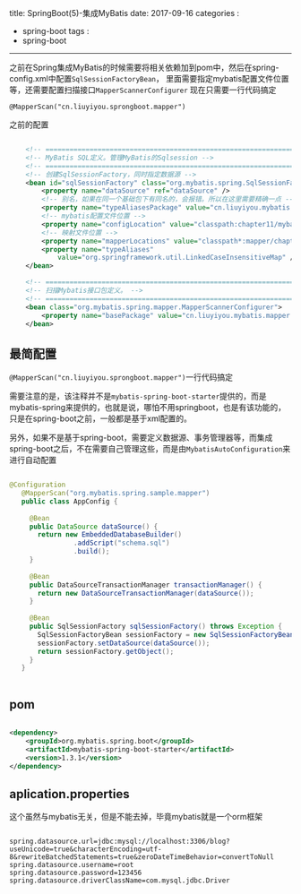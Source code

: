 title: SpringBoot(5)-集成MyBatis
date: 2017-09-16
categories : 
  - spring-boot
tags : 
  - spring-boot
---



之前在Spring集成MyBatis的时候需要将相关依赖加到pom中，然后在spring-config.xml中配置``SqlSessionFactoryBean``， 里面需要指定mybatis配置文件位置等，还需要配置扫描接口``MapperScannerConfigurer``
现在只需要一行代码搞定

``@MapperScan("cn.liuyiyou.sprongboot.mapper")``


之前的配置

```xml

    <!-- ======================================================================== -->
    <!-- MyBatis SQL定义。管理MyBatis的Sqlsession -->
    <!-- ======================================================================== -->
    <!-- 创建SqlSessionFactory，同时指定数据源 -->
    <bean id="sqlSessionFactory" class="org.mybatis.spring.SqlSessionFactoryBean">
        <property name="dataSource" ref="dataSource" />
        <!-- 别名，如果在同一个基础包下有同名的，会报错。所以在这里需要精确一点 -->
        <property name="typeAliasesPackage" value="cn.liuyiyou.mybatis.domain.chapter11" />
        <!-- mybatis配置文件位置 -->
        <property name="configLocation" value="classpath:chapter11/mybatis-config.xml" />
        <!-- 映射文件位置 -->
        <property name="mapperLocations" value="classpath*:mapper/chapter11/**/*.xml" />
        <property name="typeAliases"
            value="org.springframework.util.LinkedCaseInsensitiveMap" />
    </bean>

    <!-- ======================================================================== -->
    <!-- 扫描Mybatis接口包定义。 -->
    <!-- ======================================================================== -->
    <bean class="org.mybatis.spring.mapper.MapperScannerConfigurer">
        <property name="basePackage" value="cn.liuyiyou.mybatis.mapper.chapter11" />
    </bean>

```



## 最简配置

``@MapperScan("cn.liuyiyou.sprongboot.mapper")``一行代码搞定

需要注意的是，该注释并不是``mybatis-spring-boot-starter``提供的，而是mybatis-spring来提供的，也就是说，哪怕不用springboot，也是有该功能的，只是在spring-boot之前，一般都是基于xml配置的。

另外，如果不是基于spring-boot，需要定义数据源、事务管理器等，而集成spring-boot之后，不在需要自己管理这些，而是由``MybatisAutoConfiguration``来进行自动配置


```java

@Configuration
   @MapperScan("org.mybatis.spring.sample.mapper")
   public class AppConfig {
  
     @Bean
     public DataSource dataSource() {
       return new EmbeddedDatabaseBuilder()
                .addScript("schema.sql")
                .build();
     }
  
     @Bean
     public DataSourceTransactionManager transactionManager() {
       return new DataSourceTransactionManager(dataSource());
     }
  
     @Bean
     public SqlSessionFactory sqlSessionFactory() throws Exception {
       SqlSessionFactoryBean sessionFactory = new SqlSessionFactoryBean();
       sessionFactory.setDataSource(dataSource());
       return sessionFactory.getObject();
     }
   }
   

```   

## pom


```xml

<dependency>
    <groupId>org.mybatis.spring.boot</groupId>
    <artifactId>mybatis-spring-boot-starter</artifactId>
    <version>1.3.1</version>
</dependency>

```


## aplication.properties

这个虽然与mybatis无关，但是不能去掉，毕竟mybatis就是一个orm框架

```properties

spring.datasource.url=jdbc:mysql://localhost:3306/blog?useUnicode=true&characterEncoding=utf-8&rewriteBatchedStatements=true&zeroDateTimeBehavior=convertToNull
spring.datasource.username=root
spring.datasource.password=123456
spring.datasource.driverClassName=com.mysql.jdbc.Driver

```



